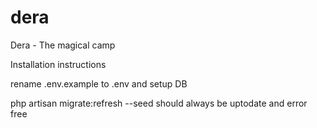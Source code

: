 # dera
Dera - The magical camp

Installation instructions

rename .env.example to .env and setup DB 

php artisan migrate:refresh --seed should always be uptodate and error free 


